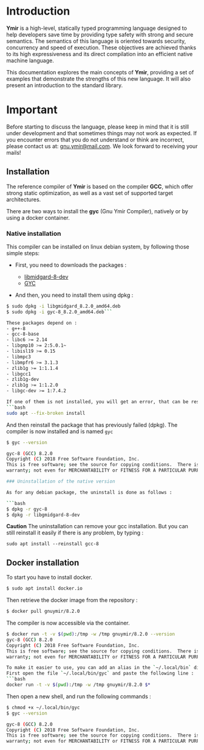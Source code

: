 # Introduction

**Ymir** is a high-level, statically typed programming language
  designed to help developers save time by providing type safety with
  strong and secure semantics. The semantics of this language is
  oriented towards security, concurrency and speed of execution. These
  objectives are achieved thanks to its high expressiveness and its
  direct compilation into an efficient native machine language.

This documentation explores the main concepts of **Ymir**, providing a
set of examples that demonstrate the strengths of this new
language. It will also present an introduction to the standard
library.

# Important

Before starting to discuss the language, please keep in mind that it
is still under development and that sometimes things may not work as
expected. If you encounter errors that you do not understand or think
are incorrect, please contact us at: <gnu.ymir@mail.com>. We look
forward to receiving your mails!

## Installation

The reference compiler of **Ymir** is based on the compiler **GCC**,
which offer strong static optimization, as well as a vast set of
supported target architectures.

There are two ways to install the **gyc** (Gnu Ymir Compiler), natively or by using a docker container.

### Native installation 

This compiler can be installed on linux debian system, by following those simple steps: 
- First, you need to downloads the packages : 
  - [libmidgard-8-dev](https://www.dropbox.com/s/mak3hjk3p6pm9kw/libgmidgard_8.2.0_amd64.deb?dl=0)
  - [GYC](https://www.dropbox.com/s/futjf3uphgl0myt/gyc-8_8.2.0_amd64.deb?dl=0)
	
- And then, you need to install them using dpkg : 

```bash
$ sudo dpkg -i libgmidgard_8.2.0_amd64.deb
$ sudo dpkg -i gyc-8_8.2.0_amd64.deb```

These packages depend on : 
- g++-8
- gcc-8-base
- libc6 >= 2.14
- libgmp10 >= 2:5.0.1~
- libisl19 >= 0.15
- libmpc3
- libmpfr6 >= 3.1.3
- zlib1g >= 1:1.1.4
- libgcc1
- zlib1g-dev
- zlib1g >= 1:1.2.0
- libgc-dev >= 1:7.4.2

If one of them is not installed, you will get an error, that can be resolved by running the following command : 
```bash
sudo apt --fix-broken install
```

And then reinstall the package that has previously failed (dpkg).
The compiler is now installed and is named `gyc`

```bash
$ gyc --version

gyc-8 (GCC) 8.2.0
Copyright (C) 2018 Free Software Foundation, Inc.
This is free software; see the source for copying conditions.  There is NO
warranty; not even for MERCHANTABILITY or FITNESS FOR A PARTICULAR PURPOSE.```

### Uninstallation of the native version

As for any debian package, the uninstall is done as follows : 

```bash
$ dpkg -r gyc-8
$ dpkg -r libgmidgard-8-dev
```
**Caution** The uninstallation can remove your gcc installation.
But you can still reinstall it easily if there is any problem, by typing : 
```ymir
sudo apt install --reinstall gcc-8 
```

## Docker installation

To start you have to install docker.
```bash
$ sudo apt install docker.io
```

Then retrieve the docker image from the repository :
```bash
$ docker pull gnuymir/8.2.0
```

The compiler is now accessible via the container.
```bash
$ docker run -t -v $(pwd):/tmp -w /tmp gnuymir/8.2.0 --version 
gyc-8 (GCC) 8.2.0
Copyright (C) 2018 Free Software Foundation, Inc.
This is free software; see the source for copying conditions.  There is NO
warranty; not even for MERCHANTABILITY or FITNESS FOR A PARTICULAR PURPOSE.```

To make it easier to use, you can add an alias in the `~/.local/bin` directory.
First open the file `~/.local/bin/gyc` and paste the following line :
```bash
docker run -t -v $(pwd):/tmp -w /tmp gnuymir/8.2.0 $*
```
Then open a new shell, and run the following commands :

```bash
$ chmod +x ~/.local/bin/gyc
$ gyc --version

gyc-8 (GCC) 8.2.0
Copyright (C) 2018 Free Software Foundation, Inc.
This is free software; see the source for copying conditions.  There is NO
warranty; not even for MERCHANTABILITY or FITNESS FOR A PARTICULAR PURPOSE.
```
